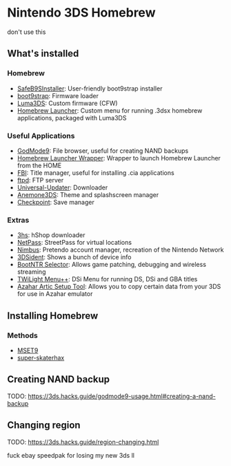 # Nintendo 3DS Homebrew
don't use this
<!-- This script assumes you are on latest firmware (and have a Japanese model, but the script can be easily changed for other models) -->

## What's installed
### Homebrew
* [SafeB9SInstaller](https://github.com/d0k3/SafeB9SInstaller): User-friendly boot9strap installer
* [boot9strap](https://github.com/SciresM/boot9strap): Firmware loader
* [Luma3DS](https://github.com/LumaTeam/Luma3DS): Custom firmware (CFW)
* [Homebrew Launcher](https://github.com/devkitPro/3ds-hbmenu): Custom menu for running .3dsx homebrew applications, packaged with Luma3DS
<!-- * [super-skaterhax](https://github.com/zoogie/super-skaterhax): Userland exploit for the new 3DS browser, known as Skater -->
<!-- * [nimdspax](https://github.com/luigoalma/nimdsphax): Userland exploit to gain the necessary privileges needed to run SafeB9SInstaller -->

### Useful Applications
* [GodMode9](https://github.com/d0k3/GodMode9): File browser, useful for creating NAND backups
* [Homebrew Launcher Wrapper](https://github.com/PabloMK7/homebrew_launcher_dummy): Wrapper to launch Homebrew Launcher from the HOME
* [FBI](https://github.com/nh-server/FBI-NH): Title manager, useful for installing .cia applications
* [ftpd](https://github.com/mtheall/ftpd): FTP server
* [Universal-Updater](https://github.com/Universal-Team/Universal-Updater): Downloader
* [Anemone3DS](https://github.com/astronautlevel2/Anemone3DS): Theme and splashscreen manager
* [Checkpoint](https://github.com/bernardogiordano/checkpoint): Save manager

### Extras
* [3hs](https://hshop.erista.me/3hs): hShop downloader
* [NetPass](https://gitlab.com/3ds-netpass/netpass): StreetPass for virtual locations
* [Nimbus](https://github.com/PretendoNetwork/nimbus): Pretendo account manager, recreation of the Nintendo Network
* [3DSident](https://github.com/joel16/3DSident): Shows a bunch of device info
* [BootNTR Selector](https://github.com/xzn/ntr-hr): Allows game patching, debugging and wireless streaming
* [TWiLight Menu++](https://github.com/DS-Homebrew/TWiLightMenu): DSi Menu for running DS, DSi and GBA titles
* [Azahar Artic Setup Tool](https://github.com/azahar-emu/ArticSetupTool): Allows you to copy certain data from your 3DS for use in Azahar emulator

## Installing Homebrew
### Methods
* [MSET9](/MSET9.md)
* [super-skaterhax](/super-skaterhax.md)

## Creating NAND backup
TODO: https://3ds.hacks.guide/godmode9-usage.html#creating-a-nand-backup

## Changing region
TODO: https://3ds.hacks.guide/region-changing.html

fuck ebay speedpak for losing my new 3ds ll